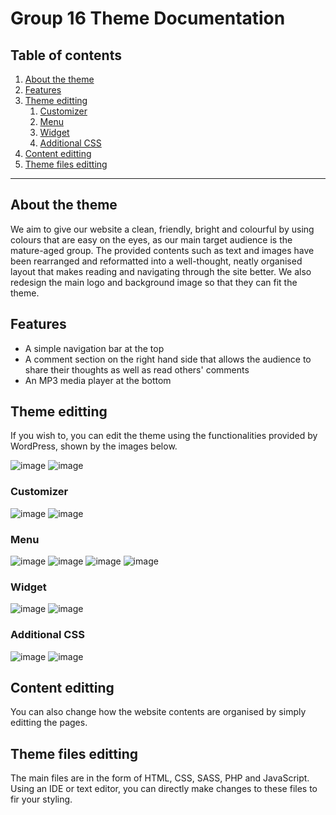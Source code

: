 # Group 16 Theme Documentation

## Table of contents
1. [About the theme](#about-the-theme)
2. [Features](#features)
3. [Theme editting](#theme-editting)
   1. [Customizer](#customizer)
   2. [Menu](#menu)
   3. [Widget](#widget)
   4. [Additional CSS](#additional-css)
4. [Content editting](#content-editting)
5. [Theme files editting](#theme-files-editting)

______

## About the theme
We aim to give our website a clean, friendly, bright and colourful by using colours that are easy on the eyes, as our main target audience is the mature-aged group. The provided contents such as text and images have been rearranged and reformatted into a well-thought, neatly organised layout that makes reading and navigating through the site better. We also redesign the main logo and background image so that they can fit the theme.

## Features
- A simple navigation bar at the top
- A comment section on the right hand side that allows the audience to share their thoughts as well as read others' comments
- An MP3 media player at the bottom

## Theme editting
If you wish to, you can edit the theme using the functionalities provided by WordPress, shown by the images below.

![image](https://user-images.githubusercontent.com/74776550/119474947-031b6780-bd90-11eb-8118-0f3c1961cdc3.png)
![image](https://user-images.githubusercontent.com/74776550/119475059-1f1f0900-bd90-11eb-8567-8fafb9b28142.png)


### Customizer
![image](https://user-images.githubusercontent.com/74776550/119472606-b898eb80-bd8d-11eb-9435-8ecb84912998.png)
![image](https://user-images.githubusercontent.com/74776550/119472711-d1090600-bd8d-11eb-804e-4b70759e8748.png)

### Menu
![image](https://user-images.githubusercontent.com/74776550/119472060-3b6d7680-bd8d-11eb-8097-9c787842e615.png)
![image](https://user-images.githubusercontent.com/74776550/119472216-648e0700-bd8d-11eb-98f7-547109f94066.png)
![image](https://user-images.githubusercontent.com/74776550/119472268-71125f80-bd8d-11eb-9dcb-b28b04cbd63e.png)
![image](https://user-images.githubusercontent.com/74776550/119472334-8091a880-bd8d-11eb-87b7-de60ee833537.png)

### Widget
![image](https://user-images.githubusercontent.com/74776550/119472760-dc5c3180-bd8d-11eb-9463-47cd05f56cfc.png)
![image](https://user-images.githubusercontent.com/74776550/119472802-e67e3000-bd8d-11eb-8a9c-0f7a0258a7a9.png)


### Additional CSS
![image](https://user-images.githubusercontent.com/74776550/119472927-0281d180-bd8e-11eb-937e-b976a3a8f8d7.png)
![image](https://user-images.githubusercontent.com/74776550/119472989-10cfed80-bd8e-11eb-89ea-57245bd059fc.png)


## Content editting
You can also change how the website contents are organised by simply editting the pages.

## Theme files editting
The main files are in the form of HTML, CSS, SASS, PHP and JavaScript. Using an IDE or text editor, you can directly make changes to these files to fir your styling.
